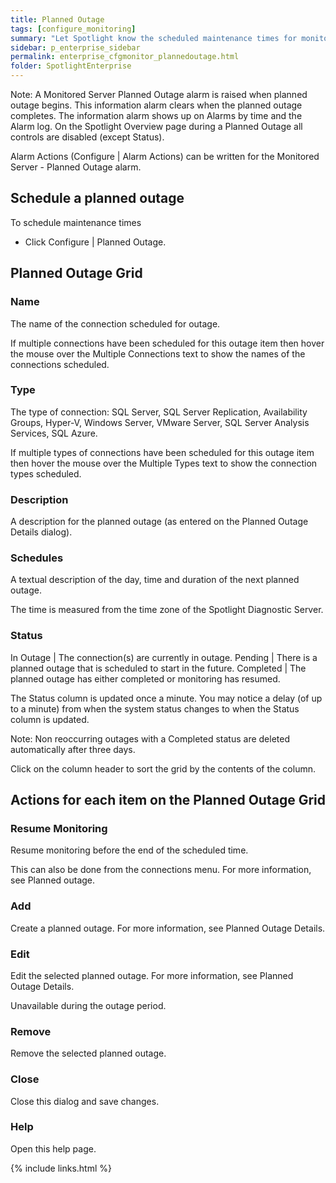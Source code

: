 ```yaml
---
title: Planned Outage
tags: [configure_monitoring]
summary: "Let Spotlight know the scheduled maintenance times for monitored connections. During the outage period, Spotlight will treat these connections as unavailable, so will not raise alarms or collect data."
sidebar: p_enterprise_sidebar
permalink: enterprise_cfgmonitor_plannedoutage.html
folder: SpotlightEnterprise
---
```




Note: A Monitored Server Planned Outage alarm is raised when planned outage begins. This information alarm clears when the planned outage completes. The information alarm shows up on Alarms by time and the Alarm log. On the Spotlight Overview page during a Planned Outage all controls are disabled (except Status).

Alarm Actions (Configure \| Alarm Actions) can be written for the Monitored Server - Planned Outage alarm.

## Schedule a planned outage

To schedule maintenance times

*  Click Configure \| Planned Outage.

## Planned Outage Grid

### Name

The name of the connection scheduled for outage.

If multiple connections have been scheduled for this outage item then hover the mouse over the Multiple Connections text to show the names of the connections scheduled.

### Type

The type of connection: SQL Server, SQL Server Replication, Availability Groups, Hyper-V, Windows Server, VMware Server, SQL Server Analysis Services, SQL Azure.

If multiple types of connections have been scheduled for this outage item then hover the mouse over the Multiple Types text to show the connection types scheduled.

### Description

A description for the planned outage (as entered on the Planned Outage Details dialog).

### Schedules

A textual description of the day, time and duration of the next planned outage.

The time is measured from the time zone of the Spotlight Diagnostic Server.

### Status

In Outage | The connection(s) are currently in outage.
Pending | There is a planned outage that is scheduled to start in the future.
Completed | The planned outage has either completed or monitoring has resumed.

The Status column is updated once a minute. You may notice a delay (of up to a minute) from when the system status changes to when the Status column is updated.


Note: Non reoccurring outages with a Completed status are deleted automatically after three days.

Click on the column header to sort the grid by the contents of the column.


## Actions for each item on the Planned Outage Grid

### Resume Monitoring

Resume monitoring before the end of the scheduled time.

This can also be done from the connections menu. For more information, see Planned outage.

### Add

Create a planned outage. For more information, see Planned Outage Details.

### Edit

Edit the selected planned outage. For more information, see Planned Outage Details.

Unavailable during the outage period.

### Remove

Remove the selected planned outage.

### Close

Close this dialog and save changes.

### Help

Open this help page.


 {% include links.html %}
